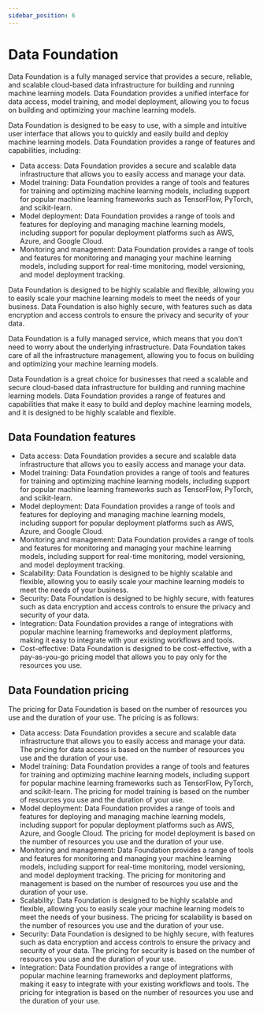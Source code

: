 ```yaml
---
sidebar_position: 6
---
```


# Data Foundation

Data Foundation is a fully managed service that provides a secure, reliable, and scalable cloud-based data infrastructure for building and running machine learning models. Data Foundation provides a unified interface for data access, model training, and model deployment, allowing you to focus on building and optimizing your machine learning models.

Data Foundation is designed to be easy to use, with a simple and intuitive user interface that allows you to quickly and easily build and deploy machine learning models. Data Foundation provides a range of features and capabilities, including:

- Data access: Data Foundation provides a secure and scalable data infrastructure that allows you to easily access and manage your data.
- Model training: Data Foundation provides a range of tools and features for training and optimizing machine learning models, including support for popular machine learning frameworks such as TensorFlow, PyTorch, and scikit-learn.
- Model deployment: Data Foundation provides a range of tools and features for deploying and managing machine learning models, including support for popular deployment platforms such as AWS, Azure, and Google Cloud.
- Monitoring and management: Data Foundation provides a range of tools and features for monitoring and managing your machine learning models, including support for real-time monitoring, model versioning, and model deployment tracking.

Data Foundation is designed to be highly scalable and flexible, allowing you to easily scale your machine learning models to meet the needs of your business. Data Foundation is also highly secure, with features such as data encryption and access controls to ensure the privacy and security of your data.

Data Foundation is a fully managed service, which means that you don't need to worry about the underlying infrastructure. Data Foundation takes care of all the infrastructure management, allowing you to focus on building and optimizing your machine learning models.

Data Foundation is a great choice for businesses that need a scalable and secure cloud-based data infrastructure for building and running machine learning models. Data Foundation provides a range of features and capabilities that make it easy to build and deploy machine learning models, and it is designed to be highly scalable and flexible.

## Data Foundation features

- Data access: Data Foundation provides a secure and scalable data infrastructure that allows you to easily access and manage your data.
- Model training: Data Foundation provides a range of tools and features for training and optimizing machine learning models, including support for popular machine learning frameworks such as TensorFlow, PyTorch, and scikit-learn.
- Model deployment: Data Foundation provides a range of tools and features for deploying and managing machine learning models, including support for popular deployment platforms such as AWS, Azure, and Google Cloud.
- Monitoring and management: Data Foundation provides a range of tools and features for monitoring and managing your machine learning models, including support for real-time monitoring, model versioning, and model deployment tracking.
- Scalability: Data Foundation is designed to be highly scalable and flexible, allowing you to easily scale your machine learning models to meet the needs of your business.
- Security: Data Foundation is designed to be highly secure, with features such as data encryption and access controls to ensure the privacy and security of your data.
- Integration: Data Foundation provides a range of integrations with popular machine learning frameworks and deployment platforms, making it easy to integrate with your existing workflows and tools.
- Cost-effective: Data Foundation is designed to be cost-effective, with a pay-as-you-go pricing model that allows you to pay only for the resources you use.

## Data Foundation pricing

The pricing for Data Foundation is based on the number of resources you use and the duration of your use. The pricing is as follows:

- Data access: Data Foundation provides a secure and scalable data infrastructure that allows you to easily access and manage your data. The pricing for data access is based on the number of resources you use and the duration of your use.
- Model training: Data Foundation provides a range of tools and features for training and optimizing machine learning models, including support for popular machine learning frameworks such as TensorFlow, PyTorch, and scikit-learn. The pricing for model training is based on the number of resources you use and the duration of your use.
- Model deployment: Data Foundation provides a range of tools and features for deploying and managing machine learning models, including support for popular deployment platforms such as AWS, Azure, and Google Cloud. The pricing for model deployment is based on the number of resources you use and the duration of your use.
- Monitoring and management: Data Foundation provides a range of tools and features for monitoring and managing your machine learning models, including support for real-time monitoring, model versioning, and model deployment tracking. The pricing for monitoring and management is based on the number of resources you use and the duration of your use.
- Scalability: Data Foundation is designed to be highly scalable and flexible, allowing you to easily scale your machine learning models to meet the needs of your business. The pricing for scalability is based on the number of resources you use and the duration of your use.
- Security: Data Foundation is designed to be highly secure, with features such as data encryption and access controls to ensure the privacy and security of your data. The pricing for security is based on the number of resources you use and the duration of your use.
- Integration: Data Foundation provides a range of integrations with popular machine learning frameworks and deployment platforms, making it easy to integrate with your existing workflows and tools. The pricing for integration is based on the number of resources you use and the duration of your use.
